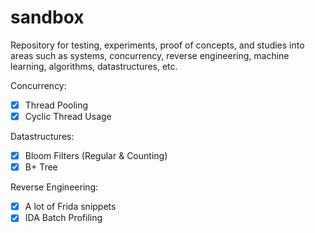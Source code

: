 # sandbox
Repository for testing, experiments, proof of concepts, and studies into areas such as systems, concurrency, reverse engineering, machine learning, algorithms, datastructures, etc. 

Concurrency:
- [X] Thread Pooling
- [X] Cyclic Thread Usage

Datastructures:
- [X] Bloom Filters (Regular & Counting)
- [X] B+ Tree

Reverse Engineering:
- [X] A lot of Frida snippets
- [X] IDA Batch Profiling 

